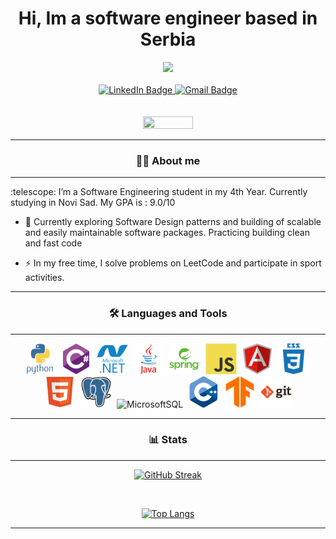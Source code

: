 <h1 align="center">Hi, Im a software engineer based in Serbia</h1>

<div id="header" align="center">
  <img src="https://media.giphy.com/media/UoLt6Tm8wlSnWGfSFs/giphy.gif" width="200"/>
  <div id="badges">
  <br/>
  <a href="https://www.linkedin.com/in/halid-pasanovic/">
    <img src="https://img.shields.io/badge/LinkedIn-blue?style=for-the-badge&logo=linkedin&logoColor=white" alt="LinkedIn Badge"/>
  </a>
  <a href="mailto: halidpasanovic1000@gmail.com">
    <img src="https://img.shields.io/badge/Gmail-D14836?style=for-the-badge&logo=gmail&logoColor=white" alt="Gmail Badge"/>
  </a>
</div>

<br/>
<br/>

<div align="center">
  <img src="https://media.giphy.com/media/yYSSBtDgbbRzq/giphy.gif" width="40%" height="40%"/>
</div>

---
### :man_technologist: About me
---
<div align="left">
:telescope: I’m a Software Engineering student in my 4th Year. Currently studying in Novi Sad. My GPA is : 9.0/10

- :seedling: Currently exploring Software Design patterns and building of scalable and easily maintainable software packages.
Practicing building clean and fast code

- :zap: In my free time, I solve problems on LeetCode and participate in sport activities.
</div>

---
### :hammer_and_wrench: Languages and Tools
---

<div>
  <img src="https://github.com/devicons/devicon/blob/master/icons/python/python-original-wordmark.svg" title="Python" alt="Python" width="50" height="50"/>&nbsp;
  <img src="https://github.com/devicons/devicon/blob/master/icons/csharp/csharp-original.svg" title="C#" alt="C#" width="50" height="50"/>&nbsp;
  <img src="https://github.com/devicons/devicon/blob/master/icons/dot-net/dot-net-plain-wordmark.svg" title=".NET" alt=".NET" width="50" height="50"/>&nbsp;
  <img src="https://github.com/devicons/devicon/blob/master/icons/java/java-original-wordmark.svg" title="Java" alt="Java" width="50" height="50"/>&nbsp;
  <img src="https://github.com/devicons/devicon/blob/master/icons/spring/spring-original-wordmark.svg" title="Spring" alt="Spring" width="50" height="50"/>&nbsp;
  <img src="https://github.com/devicons/devicon/blob/master/icons/javascript/javascript-original.svg" title="JavaScript" alt="JavaScript" width="50" height="50"/>&nbsp;
  <img src="https://github.com/devicons/devicon/blob/master/icons/angularjs/angularjs-original.svg" title="Angular" alt="Angular" width="50" height="50"/>&nbsp;
  <img src="https://github.com/devicons/devicon/blob/master/icons/css3/css3-plain-wordmark.svg"  title="CSS3" alt="CSS" width="50" height="50"/>&nbsp;
  <img src="https://github.com/devicons/devicon/blob/master/icons/html5/html5-original.svg" title="HTML5" alt="HTML" width="50" height="50"/>&nbsp;
  <img src="https://github.com/devicons/devicon/blob/master/icons/postgresql/postgresql-original.svg" title="Postgress"  alt="Postgress" width="50" height="50"/>&nbsp;
  <img src="https://www.svgrepo.com/show/303229/microsoft-sql-server-logo.svg" title="MicrosoftSQL"  alt="MicrosoftSQL"width="50" height="50"/>&nbsp;
  <img src="https://github.com/devicons/devicon/blob/master/icons/cplusplus/cplusplus-original.svg" title="C++"  alt="C++"width="50" height="50"/>&nbsp;
  <img src="https://github.com/devicons/devicon/blob/master/icons/tensorflow/tensorflow-original.svg" title="Python" alt="Python" width="50" height="50"/>&nbsp;
  <img src="https://github.com/devicons/devicon/blob/master/icons/git/git-original-wordmark.svg"  title="Git" c **alt="Git" width="50" height="50"/>
</div>

---
### 📊 Stats
---

[![GitHub Streak](http://github-readme-streak-stats.herokuapp.com?user=PasanovicHalid&theme=dark&date_format=j%20M%5B%20Y%5D&mode=weekly)](https://git.io/streak-stats)

<br/>

[![Top Langs](https://github-readme-stats.vercel.app/api/top-langs/?username=PasanovicHalid&layout=compact&theme=vision-friendly-dark)](https://github.com/anuraghazra/github-readme-stats)

---
